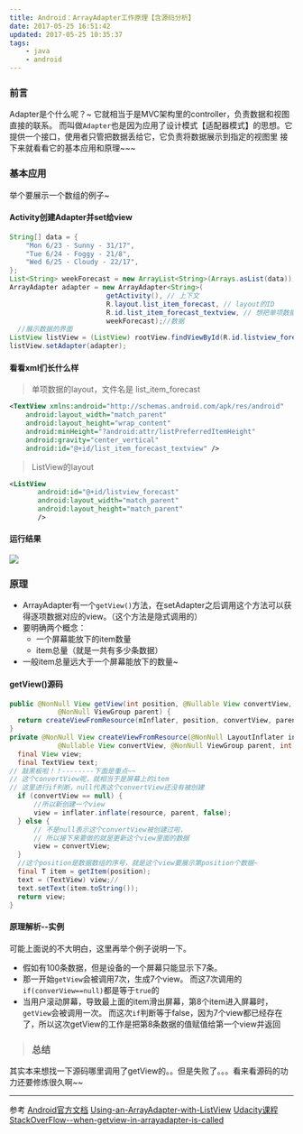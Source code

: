 ```yaml
---
title: Android：ArrayAdapter工作原理【含源码分析】
date: 2017-05-25 16:51:42
updated: 2017-05-25 10:35:37
tags:
    - java
    - android
---
```

### 前言
Adapter是个什么呢？~
它就相当于是MVC架构里的controller，负责数据和视图直接的联系。
而叫做`Adapter`也是因为应用了设计模式【适配器模式】的思想。它提供一个接口，使用者只管把数据丢给它，它负责将数据展示到指定的视图里
接下来就看看它的基本应用和原理~~~
### 基本应用
举个要展示一个数组的例子~
<!-- more -->
#### Activity创建Adapter并set给view
```java
String[] data = {
    "Mon 6/23 - Sunny - 31/17",
    "Tue 6/24 - Foggy - 21/8",
    "Wed 6/25 - Cloudy - 22/17",
};
List<String> weekForecast = new ArrayList<String>(Arrays.asList(data));
ArrayAdapter adapter = new ArrayAdapter<String>(
                        getActivity(), // 上下文
                        R.layout.list_item_forecast, // layout的ID
                        R.id.list_item_forecast_textview, // 想把单项数据放在里面的view的ID
                        weekForecast);//数据
  //展示数据的界面
ListView listView = (ListView) rootView.findViewById(R.id.listview_forecast);
listView.setAdapter(adapter);
```
#### 看看xml们长什么样
> 单项数据的layout，文件名是 list_item_forecast

```xml
<TextView xmlns:android="http://schemas.android.com/apk/res/android"
    android:layout_width="match_parent"
    android:layout_height="wrap_content"
    android:minHeight="?android:attr/listPreferredItemHeight"
    android:gravity="center_vertical"
    android:id="@+id/list_item_forecast_textview" />
```
> ListView的layout

```xml
<ListView
       android:id="@+id/listview_forecast"
       android:layout_width="match_parent"
       android:layout_height="match_parent"
       />
```
#### 运行结果
![](/image/2017-05-27-android-adapter/screenshot.png)
### 原理
- ArrayAdapter有一个`getView()`方法，在setAdapter之后调用这个方法可以获得逐项数据对应的view。（这个方法是隐式调用的）
- 要明确两个概念：
  - 一个屏幕能放下的item数量
  - item总量（就是一共有多少条数据）
- 一般item总量远大于一个屏幕能放下的数量~
#### getView()源码
```java
public @NonNull View getView(int position, @Nullable View convertView,
            @NonNull ViewGroup parent) {
  return createViewFromResource(mInflater, position, convertView, parent, mResource);
}
private @NonNull View createViewFromResource(@NonNull LayoutInflater inflater, int position,
            @Nullable View convertView, @NonNull ViewGroup parent, int resource) {
  final View view;
  final TextView text;
// 敲黑板啦！！--------下面是重点~~
// 这个convertView呢，就相当于是屏幕上的item
// 这里进行if判断，null代表这个convertView还没有被创建
  if (convertView == null) {
      //所以新创建一个view
      view = inflater.inflate(resource, parent, false);
  } else {
      // 不是null表示这个convertView被创建过啦，
      // 所以接下来要做的就是更新这个view里面的数据
      view = convertView;
  }
  //这个position是数据数组的序号，就是这个view要展示第position个数据~
  final T item = getItem(position);
  text = (TextView) view;//
  text.setText(item.toString());   
  return view;
}
```
#### 原理解析--实例
可能上面说的不大明白，这里再举个例子说明一下。
- 假如有100条数据，但是设备的一个屏幕只能显示下7条。
- 那一开始`getView`会被调用7次，生成7个view。
而这7次调用的`if(converView==null)`都是等于`true`的
- 当用户滚动屏幕，导致最上面的item滑出屏幕，第8个item进入屏幕时，`getView`会被调用一次。
而这次`if`判断等于false，因为7个view都已经存在了，所以这次getView的工作是把第8条数据的值赋值给第一个view并返回

> ### 总结
其实本来想找一下源码哪里调用了getView的。。但是失败了。。。看来看源码的功力还要修炼很久啊~~

----------
参考
[Android官方文档](https://developer.android.com/guide/components/activities.html)
[Using-an-ArrayAdapter-with-ListView](https://github.com/codepath/android_guides/wiki/Using-an-ArrayAdapter-with-ListView)
[Udacity课程](https://www.youtube.com/watch?v=2lcoB5-PCCw)
[StackOverFlow--when-getview-in-arrayadapter-is-called](https://stackoverflow.com/questions/10160475/when-getview-in-arrayadapter-is-called)
